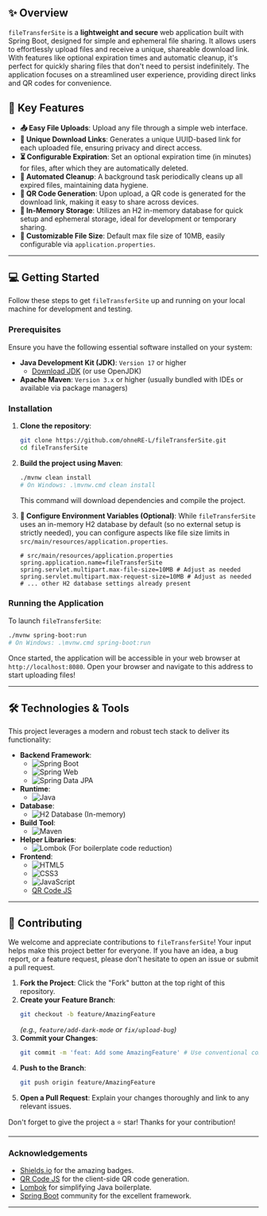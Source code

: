 ## ✨ Overview

`fileTransferSite` is a **lightweight and secure** web application built with Spring Boot, designed for simple and ephemeral file sharing. It allows users to effortlessly upload files and receive a unique, shareable download link. With features like optional expiration times and automatic cleanup, it's perfect for quickly sharing files that don't need to persist indefinitely. The application focuses on a streamlined user experience, providing direct links and QR codes for convenience.

## 🚀 Key Features

*   **📤 Easy File Uploads**: Upload any file through a simple web interface.
*   **🔗 Unique Download Links**: Generates a unique UUID-based link for each uploaded file, ensuring privacy and direct access.
*   **⏳ Configurable Expiration**: Set an optional expiration time (in minutes) for files, after which they are automatically deleted.
*   **🧹 Automated Cleanup**: A background task periodically cleans up all expired files, maintaining data hygiene.
*   **📱 QR Code Generation**: Upon upload, a QR code is generated for the download link, making it easy to share across devices.
*   **💾 In-Memory Storage**: Utilizes an H2 in-memory database for quick setup and ephemeral storage, ideal for development or temporary sharing.
*   **📏 Customizable File Size**: Default max file size of 10MB, easily configurable via `application.properties`.

---

## 💻 Getting Started

Follow these steps to get `fileTransferSite` up and running on your local machine for development and testing.

### Prerequisites

Ensure you have the following essential software installed on your system:

*   **Java Development Kit (JDK)**: `Version 17` or higher
    *   [Download JDK](https://www.oracle.com/java/technologies/downloads/) (or use OpenJDK)
*   **Apache Maven**: `Version 3.x` or higher (usually bundled with IDEs or available via package managers)

### Installation

1.  **Clone the repository**:
    ```bash
    git clone https://github.com/ohneRE-L/fileTransferSite.git
    cd fileTransferSite
    ```

2.  **Build the project using Maven**:
    ```bash
    ./mvnw clean install
    # On Windows: .\mvnw.cmd clean install
    ```
    This command will download dependencies and compile the project.

3.  **📝 Configure Environment Variables (Optional)**:
    While `fileTransferSite` uses an in-memory H2 database by default (so no external setup is strictly needed), you can configure aspects like file size limits in `src/main/resources/application.properties`.

    ```properties
    # src/main/resources/application.properties
    spring.application.name=fileTransferSite
    spring.servlet.multipart.max-file-size=10MB # Adjust as needed
    spring.servlet.multipart.max-request-size=10MB # Adjust as needed
    # ... other H2 database settings already present
    ```

### Running the Application

To launch `fileTransferSite`:

```bash
./mvnw spring-boot:run
# On Windows: .\mvnw.cmd spring-boot:run
```

Once started, the application will be accessible in your web browser at `http://localhost:8080`.
Open your browser and navigate to this address to start uploading files!

---

## 🛠️ Technologies & Tools

This project leverages a modern and robust tech stack to deliver its functionality:

*   **Backend Framework**:
    *   <img alt="Spring Boot" src="https://img.shields.io/badge/Spring_Boot-6DB33F?style=for-the-badge&logo=spring-boot&logoColor=white"/>
    *   <img alt="Spring Web" src="https://img.shields.io/badge/Spring_Web-6DB33F?style=for-the-badge&logo=spring&logoColor=white"/>
    *   <img alt="Spring Data JPA" src="https://img.shields.io/badge/Spring_Data_JPA-6DB33F?style=for-the-badge&logo=spring&logoColor=white"/>
*   **Runtime**:
    *   <img alt="Java" src="https://img.shields.io/badge/Java-17-ED8B00?style=for-the-badge&logo=openjdk&logoColor=white"/>
*   **Database**:
    *   <img alt="H2 Database" src="https://img.shields.io/badge/H2_Database-000000?style=for-the-badge&logo=h2&logoColor=white"/> (In-memory)
*   **Build Tool**:
    *   <img alt="Maven" src="https://img.shields.io/badge/Maven-C71A36?style=for-the-badge&logo=apache-maven&logoColor=white"/>
*   **Helper Libraries**:
    *   <img alt="Lombok" src="https://img.shields.io/badge/Lombok-F752B3?style=for-the-badge&logo=lombok&logoColor=white"/> (For boilerplate code reduction)
*   **Frontend**:
    *   <img alt="HTML5" src="https://img.shields.io/badge/HTML5-E34F26?style=for-the-badge&logo=html5&logoColor=white"/>
    *   <img alt="CSS3" src="https://img.shields.io/badge/CSS3-1572B6?style=for-the-badge&logo=css3&logoColor=white"/>
    *   <img alt="JavaScript" src="https://img.shields.io/badge/JavaScript-F7DF1E?style=for-the-badge&logo=javascript&logoColor=black"/>
    *   [QR Code JS](https://github.com/davidshimjs/qrcodejs)

---

## 🤝 Contributing

We welcome and appreciate contributions to `fileTransferSite`! Your input helps make this project better for everyone. If you have an idea, a bug report, or a feature request, please don't hesitate to open an issue or submit a pull request.

1.  **Fork the Project**: Click the "Fork" button at the top right of this repository.
2.  **Create your Feature Branch**:
    ```bash
    git checkout -b feature/AmazingFeature
    ```
    *(e.g., `feature/add-dark-mode` or `fix/upload-bug`)*
3.  **Commit your Changes**:
    ```bash
    git commit -m 'feat: Add some AmazingFeature' # Use conventional commits if possible
    ```
4.  **Push to the Branch**:
    ```bash
    git push origin feature/AmazingFeature
    ```
5.  **Open a Pull Request**: Explain your changes thoroughly and link to any relevant issues.

Don't forget to give the project a ⭐ star! Thanks for your contribution!

---

### Acknowledgements

*   [Shields.io](https://shields.io/) for the amazing badges.
*   [QR Code JS](https://github.com/davidshimjs/qrcodejs) for the client-side QR code generation.
*   [Lombok](https://projectlombok.org/) for simplifying Java boilerplate.
*   [Spring Boot](https://spring.io/projects/spring-boot) community for the excellent framework.

---